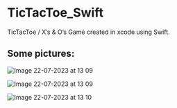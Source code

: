 # TicTacToe_Swift
TicTacToe / X’s &amp; O’s Game created in xcode using Swift.

## Some pictures:
![Image 22-07-2023 at 13 09](https://github.com/Seancully/TicTacToe_Swift/assets/91594677/ad288902-aa27-4a2e-9e20-275a86f04d28)

![Image 22-07-2023 at 13 09](https://github.com/Seancully/TicTacToe_Swift/assets/91594677/e228c6aa-2565-42cd-8107-a4ec93002d00)

![Image 22-07-2023 at 13 10](https://github.com/Seancully/TicTacToe_Swift/assets/91594677/d4880cbe-1395-4a06-bb15-88eefb7e7494)

